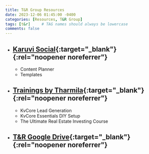```yaml
---
title: T&R Group Resources
date: 2023-12-06 01:45:00 -0400
categories: [Resources, T&R Group]
tags: [t&r]     # TAG names should always be lowercase
comments: false
---
```


* ## [Karuvi Social](https://app.karuvi.social){:target="_blank"}{:rel="noopener noreferrer"}
    * Content Planner
    * Templates

* ## [Trainings by Tharmila](https://app.tavaresrajasingam.ca/courses){:target="_blank"}{:rel="noopener noreferrer"}
    * KvCore Lead Generation
    * KvCore Essentials DIY Setup
    * The Ultimate Real Estate Investing Course

* ## [T&R Google Drive](https://drive.google.com/drive/u/0/folders/1KZscKnWFSg--pN75kJ7UVGoKiDmbFskH){:target="_blank"}{:rel="noopener noreferrer"}
